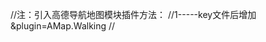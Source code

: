 //注：引入高德导航地图模块插件方法：
	//1-----key文件后增加&plugin=AMap.Walking
    //<script type="text/javascript" src="https://webapi.amap.com/maps?v=1.4.14&key=c1668fff4493f18c93cf1fb054442b60&plugin=AMap.Walking">
	//2-----页面启动相关服务
	/*
		var walking;
		AMap.service(["AMap.Walking"], function() {
			walking = new AMap.Walking({
				map: map,
				panel: "panel"
			});
		 });
		 walking.search(startPoint, endPoint, function(status, result) {})
    */


//隐藏自带logo
//$(".amap-logo,.amap-copyright").css({"display":"none","visibility":"hidden"});